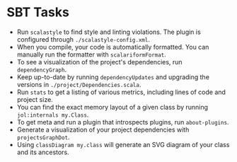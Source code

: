 # SBT Tasks

* Run `scalastyle` to find style and linting violations. The plugin is configured through `./scalastyle-config.xml`.
* When you compile, your code is automatically formatted. You can manually run the formatter with `scalariformFormat`.
* To see a visualization of the project's dependencies, run `dependencyGraph`.
* Keep up-to-date by running `dependencyUpdates` and upgrading the versions in `./project/Dependencies.scala`.
* Run `stats` to get a listing of various metrics, including lines of code and project size.
* You can find the exact memory layout of a given class by running `jol:internals my.Class`.
* To get meta and run a plugin that introspects plugins, run `about-plugins`.
* Generate a visualization of your project dependencies with `projectsGraphDot`.
* Using `classDiagram my.class` will generate an SVG diagram of your class and its ancestors.
